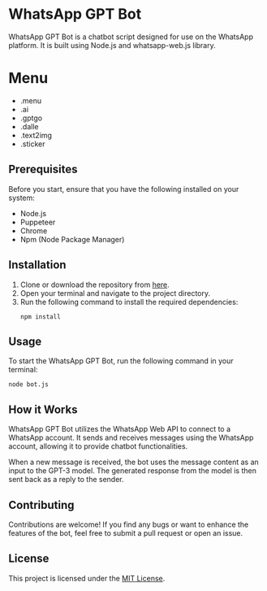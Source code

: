 # WhatsApp GPT Bot
WhatsApp GPT Bot is a chatbot script designed for use on the WhatsApp platform. It is built using Node.js and whatsapp-web.js library.
# Menu
- .menu
- .ai 
- .gptgo
- .dalle
- .text2img 
- .sticker 
## Prerequisites
Before you start, ensure that you have the following installed on your system:
- Node.js
- Puppeteer
- Chrome
- Npm (Node Package Manager)

## Installation
1. Clone or download the repository from [here](https://github.com/BOTCAHX/whatsapp-gpt).
2. Open your terminal and navigate to the project directory.
3. Run the following command to install the required dependencies:
   ```
   npm install
   ```

## Usage
To start the WhatsApp GPT Bot, run the following command in your terminal:
```
node bot.js
```

## How it Works
WhatsApp GPT Bot utilizes the WhatsApp Web API to connect to a WhatsApp account. It sends and receives messages using the WhatsApp account, allowing it to provide chatbot functionalities.

When a new message is received, the bot uses the message content as an input to the GPT-3 model. The generated response from the model is then sent back as a reply to the sender.


## Contributing
Contributions are welcome! If you find any bugs or want to enhance the features of the bot, feel free to submit a pull request or open an issue.

## License
This project is licensed under the [MIT License](https://github.com/BOTCAHX/whatsapp-gpt).
